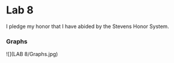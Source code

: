 # Lab 8 

I pledge my honor that I have abided by the Stevens Honor System.

### Graphs
![](LAB 8/Graphs.jpg)
